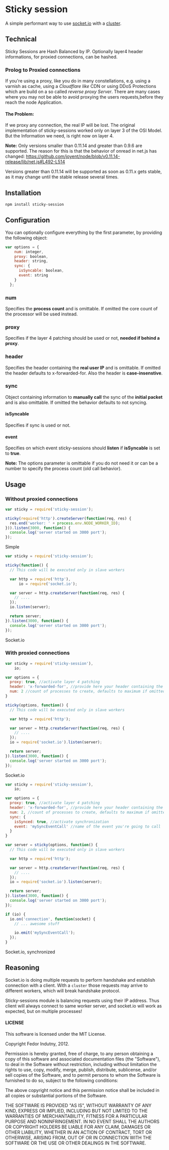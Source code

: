 # Sticky session

A simple performant way to use [socket.io](http://socket.io/) with a
[cluster](http://nodejs.org/docs/latest/api/cluster.html).

## Technical

Sticky Sessions are Hash Balanced by IP. Optionally layer4 header 
informations, for proxied connections, can be hashed.

### Prolog to Proxied connections

If you're using a proxy, like you do in many constellations, e.g. using a 
varnish as cache, using a *Cloudflare like* CDN or using DDoS Protections 
which are build on a so called *reverse proxy Server*.
There are many cases where you may not be able to avoid proxying the users 
requests,before they reach the node Application.

#### The Problem:

If we proxy any connection, the real IP will be lost. The original 
implementation of sticky-sessions worked only on layer 3 of the OSI Model. 
But the Information we need, is right now on layer 4.

**Note:** Only versions smaller than 0.11.14 and greater than 0.9.6 are 
supported.
The reason for this is that the behavior of onread in net.js has changed:
https://github.com/joyent/node/blob/v0.11.14-release/lib/net.js#L492-L514

Versions greater than 0.11.14 will be supported as soon as 0.11.x gets stable, 
as it may change until the stable release several times. 

## Installation

```bash
npm install sticky-session
```

## Configuration

You can optionally configure everything by the first parameter, by providing 
the following object:

```javascript
var options = {
    num: integer,
    proxy: boolean,
    header: string,
    sync: {
      isSyncable: boolean,
      event: string
    }
  };
```

### num

Specifies the **process count** and is omittable. If omitted the core count 
of the processor will be used instead.

### proxy

Specifies if the layer 4 patching should be used or not, 
**needed if behind a proxy**.

### header

Specifies the header containing the **real user IP** and is omittable. If 
omitted the header defaults to x-forwarded-for. Also the header is 
**case-insenstive**.

### sync

Object containing information to **manually call** the sync of the 
**initial packet** and is also omittable. If omitted the behavior defaults 
to not syncing.

#### isSyncable

Specifies if sync is used or not.

#### event

Specifies on which event sticky-sessions should **listen** if **isSyncable** 
is set to **true**.



**Note:** The options parameter is omittable if you do not need it or can be a 
number to specify the process count (old call behavior).

## Usage

### Without proxied connections

```javascript
var sticky = require('sticky-session');

sticky(require('http').createServer(function(req, res) {
  res.end('worker: ' + process.env.NODE_WORKER_ID);
})).listen(3000, function() {
  console.log('server started on 3000 port');
});
```
Simple

```javascript
var sticky = require('sticky-session');

sticky(function() {
  // This code will be executed only in slave workers

  var http = require('http'),
      io = require('socket.io');

  var server = http.createServer(function(req, res) {
    // ....
  });
  io.listen(server);

  return server;
}).listen(3000, function() {
  console.log('server started on 3000 port');
});
```
Socket.io

### With proxied connections


```javascript
var sticky = require('sticky-session'),
    io;

var options = {
  proxy: true, //activate layer 4 patching
  header: 'x-forwarded-for', //provide here your header containing the users ip
  num: 2 //count of processes to create, defaults to maximum if omitted
}

sticky(options, function() {
  // This code will be executed only in slave workers

  var http = require('http');

  var server = http.createServer(function(req, res) {
    // ....
  });
  io = require('socket.io').listen(server);

  return server;
}).listen(3000, function() {
  console.log('server started on 3000 port');
});
```
Socket.io

```javascript
var sticky = require('sticky-session'),
    io;

var options = {
  proxy: true, //activate layer 4 patching
  header: 'x-forwarded-for', //provide here your header containing the users ip
  num: 2, //count of processes to create, defaults to maximum if omitted
  sync: {
    isSynced: true, //activate synchronization
    event: 'mySyncEventCall' //name of the event you're going to call
  }
}

var server = sticky(options, function() {
  // This code will be executed only in slave workers

  var http = require('http');

  var server = http.createServer(function(req, res) {
    // ....
  });
  io = require('socket.io').listen(server);

  return server;
}).listen(3000, function() {
  console.log('server started on 3000 port');
});

if (io) {
  io.on('connection', function(socket) {
    // ... awesome stuff

    io.emit('mySyncEventCall');
  });
}


```
Socket.io, synchronized


## Reasoning

Socket.io is doing multiple requests to perform handshake and establish
connection with a client. With a `cluster` those requests may arrive to
different workers, which will break handshake protocol.

Sticky-sessions module is balancing requests using their IP address. Thus
client will always connect to same worker server, and socket.io will work as
expected, but on multiple processes!

#### LICENSE

This software is licensed under the MIT License.

Copyright Fedor Indutny, 2012.

Permission is hereby granted, free of charge, to any person obtaining a
copy of this software and associated documentation files (the
"Software"), to deal in the Software without restriction, including
without limitation the rights to use, copy, modify, merge, publish,
distribute, sublicense, and/or sell copies of the Software, and to permit
persons to whom the Software is furnished to do so, subject to the
following conditions:

The above copyright notice and this permission notice shall be included
in all copies or substantial portions of the Software.

THE SOFTWARE IS PROVIDED "AS IS", WITHOUT WARRANTY OF ANY KIND, EXPRESS
OR IMPLIED, INCLUDING BUT NOT LIMITED TO THE WARRANTIES OF
MERCHANTABILITY, FITNESS FOR A PARTICULAR PURPOSE AND NONINFRINGEMENT. IN
NO EVENT SHALL THE AUTHORS OR COPYRIGHT HOLDERS BE LIABLE FOR ANY CLAIM,
DAMAGES OR OTHER LIABILITY, WHETHER IN AN ACTION OF CONTRACT, TORT OR
OTHERWISE, ARISING FROM, OUT OF OR IN CONNECTION WITH THE SOFTWARE OR THE
USE OR OTHER DEALINGS IN THE SOFTWARE.
